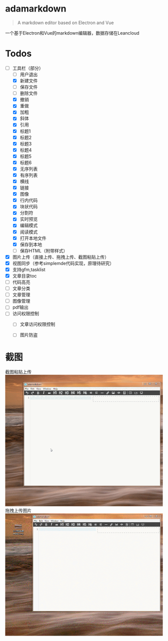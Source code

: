 # adamarkdown

> A markdown editor based on Electron and Vue

一个基于Electron和Vue的markdown编辑器，数据存储在Leancloud


# Todos
- [ ] 工具栏（部分）
  - [ ] 用户退出
  - [x] 新建文件
  - [ ] 保存文件
  - [ ] 删除文件
  - [x] 撤销
  - [x] 重做
  - [x] 加粗
  - [x] 斜体
  - [x] 引用
  - [x] 标题1
  - [x] 标题2
  - [x] 标题3
  - [x] 标题4
  - [x] 标题5
  - [x] 标题6
  - [x] 无序列表
  - [x] 有序列表
  - [x] 横线
  - [x] 链接
  - [x] 图像
  - [x] 行内代码
  - [x] 块状代码
  - [x] 分割符
  - [x] 实时预览
  - [x] 编辑模式
  - [x] 阅读模式
  - [x] 打开本地文件
  - [x] 保存到本地
  - [ ] 保存HTML（附带样式）
- [x] 图片上传（直接上传、拖拽上传、截图粘贴上传）
- [x] 视图同步（参考simplemde代码实现，原理待研究）
- [x] 支持gfm,tasklist
- [x] 文章目录toc
- [ ] 代码高亮
- [ ] 文章分类
- [ ] 文章管理
- [ ] 图像管理
- [ ] pdf输出
- [ ] 访问权限控制
  - [ ] 文章访问权限控制
  - [ ] 图片防盗
  
  
# 截图

截图粘贴上传
![](./docs/images/截屏粘贴上传.gif)
拖拽上传图片
![](./docs/images/拖拽上传.gif)

